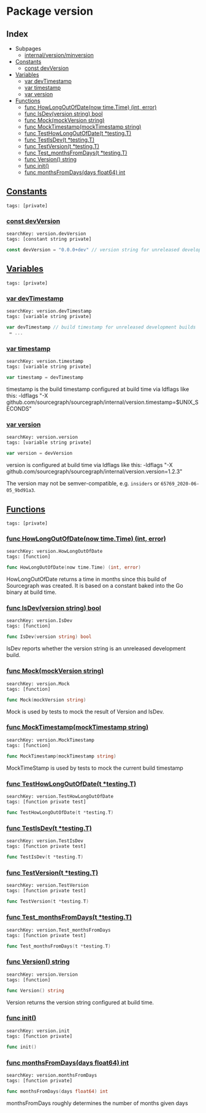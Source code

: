 # Package version

## Index

* Subpages
  * [internal/version/minversion](version/minversion.md)
* [Constants](#const)
    * [const devVersion](#devVersion)
* [Variables](#var)
    * [var devTimestamp](#devTimestamp)
    * [var timestamp](#timestamp)
    * [var version](#version)
* [Functions](#func)
    * [func HowLongOutOfDate(now time.Time) (int, error)](#HowLongOutOfDate)
    * [func IsDev(version string) bool](#IsDev)
    * [func Mock(mockVersion string)](#Mock)
    * [func MockTimestamp(mockTimestamp string)](#MockTimestamp)
    * [func TestHowLongOutOfDate(t *testing.T)](#TestHowLongOutOfDate)
    * [func TestIsDev(t *testing.T)](#TestIsDev)
    * [func TestVersion(t *testing.T)](#TestVersion)
    * [func Test_monthsFromDays(t *testing.T)](#Test_monthsFromDays)
    * [func Version() string](#Version)
    * [func init()](#init.version.go)
    * [func monthsFromDays(days float64) int](#monthsFromDays)


## <a id="const" href="#const">Constants</a>

```
tags: [private]
```

### <a id="devVersion" href="#devVersion">const devVersion</a>

```
searchKey: version.devVersion
tags: [constant string private]
```

```Go
const devVersion = "0.0.0+dev" // version string for unreleased development builds

```

## <a id="var" href="#var">Variables</a>

```
tags: [private]
```

### <a id="devTimestamp" href="#devTimestamp">var devTimestamp</a>

```
searchKey: version.devTimestamp
tags: [variable string private]
```

```Go
var devTimestamp // build timestamp for unreleased development builds
 = ...
```

### <a id="timestamp" href="#timestamp">var timestamp</a>

```
searchKey: version.timestamp
tags: [variable string private]
```

```Go
var timestamp = devTimestamp
```

timestamp is the build timestamp configured at build time via ldflags like this: -ldflags "-X github.com/sourcegraph/sourcegraph/internal/version.timestamp=$UNIX_SECONDS" 

### <a id="version" href="#version">var version</a>

```
searchKey: version.version
tags: [variable string private]
```

```Go
var version = devVersion
```

version is configured at build time via ldflags like this: -ldflags "-X github.com/sourcegraph/sourcegraph/internal/version.version=1.2.3" 

The version may not be semver-compatible, e.g. `insiders` or `65769_2020-06-05_9bd91a3`. 

## <a id="func" href="#func">Functions</a>

```
tags: [private]
```

### <a id="HowLongOutOfDate" href="#HowLongOutOfDate">func HowLongOutOfDate(now time.Time) (int, error)</a>

```
searchKey: version.HowLongOutOfDate
tags: [function]
```

```Go
func HowLongOutOfDate(now time.Time) (int, error)
```

HowLongOutOfDate returns a time in months since this build of Sourcegraph was created. It is based on a constant baked into the Go binary at build time. 

### <a id="IsDev" href="#IsDev">func IsDev(version string) bool</a>

```
searchKey: version.IsDev
tags: [function]
```

```Go
func IsDev(version string) bool
```

IsDev reports whether the version string is an unreleased development build. 

### <a id="Mock" href="#Mock">func Mock(mockVersion string)</a>

```
searchKey: version.Mock
tags: [function]
```

```Go
func Mock(mockVersion string)
```

Mock is used by tests to mock the result of Version and IsDev. 

### <a id="MockTimestamp" href="#MockTimestamp">func MockTimestamp(mockTimestamp string)</a>

```
searchKey: version.MockTimestamp
tags: [function]
```

```Go
func MockTimestamp(mockTimestamp string)
```

MockTimeStamp is used by tests to mock the current build timestamp 

### <a id="TestHowLongOutOfDate" href="#TestHowLongOutOfDate">func TestHowLongOutOfDate(t *testing.T)</a>

```
searchKey: version.TestHowLongOutOfDate
tags: [function private test]
```

```Go
func TestHowLongOutOfDate(t *testing.T)
```

### <a id="TestIsDev" href="#TestIsDev">func TestIsDev(t *testing.T)</a>

```
searchKey: version.TestIsDev
tags: [function private test]
```

```Go
func TestIsDev(t *testing.T)
```

### <a id="TestVersion" href="#TestVersion">func TestVersion(t *testing.T)</a>

```
searchKey: version.TestVersion
tags: [function private test]
```

```Go
func TestVersion(t *testing.T)
```

### <a id="Test_monthsFromDays" href="#Test_monthsFromDays">func Test_monthsFromDays(t *testing.T)</a>

```
searchKey: version.Test_monthsFromDays
tags: [function private test]
```

```Go
func Test_monthsFromDays(t *testing.T)
```

### <a id="Version" href="#Version">func Version() string</a>

```
searchKey: version.Version
tags: [function]
```

```Go
func Version() string
```

Version returns the version string configured at build time. 

### <a id="init.version.go" href="#init.version.go">func init()</a>

```
searchKey: version.init
tags: [function private]
```

```Go
func init()
```

### <a id="monthsFromDays" href="#monthsFromDays">func monthsFromDays(days float64) int</a>

```
searchKey: version.monthsFromDays
tags: [function private]
```

```Go
func monthsFromDays(days float64) int
```

monthsFromDays roughly determines the number of months given days 

